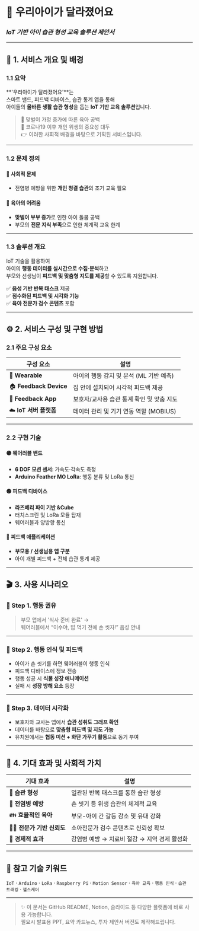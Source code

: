 # 👶 우리아이가 달라졌어요  
### _IoT 기반 아이 습관 형성 교육 솔루션 제안서_

---

## 🧩 1. 서비스 개요 및 배경

### 1.1 요약  
**'우리아이가 달라졌어요'**는  
스마트 밴드, 피드백 디바이스, 습관 통계 앱을 통해  
아이들의 **올바른 생활 습관 형성**을 돕는 **IoT 기반 교육 솔루션**입니다.

> 🔹 맞벌이 가정 증가에 따른 육아 공백  
> 🔹 코로나19 이후 개인 위생의 중요성 대두  
> 👉 이러한 사회적 배경을 바탕으로 기획된 서비스입니다.

---

### 1.2 문제 정의  

#### 🔸 사회적 문제
- 전염병 예방을 위한 **개인 청결 습관**의 조기 교육 필요  

#### 🔸 육아의 어려움
- **맞벌이 부부 증가**로 인한 아이 돌봄 공백  
- 부모의 **전문 지식 부족**으로 인한 체계적 교육 한계  

---

### 1.3 솔루션 개요  

IoT 기술을 활용하여  
아이의 **행동 데이터를 실시간으로 수집·분석**하고  
부모와 선생님이 **피드백 및 맞춤형 지도를 제공**할 수 있도록 지원합니다.

✅ **음성 기반 반복 태스크** 제공  
✅ **점수화된 피드백 및 시각화 기능**  
✅ **육아 전문가 검수 콘텐츠** 포함  

---

## ⚙️ 2. 서비스 구성 및 구현 방법

### 2.1 주요 구성 요소

| 구성 요소              | 설명 |
|------------------------|------|
| 🧒 **Wearable**         | 아이의 행동 감지 및 분석 (ML 기반 예측) |
| 🏠 **Feedback Device**  | 집 안에 설치되어 시각적 피드백 제공 |
| 📱 **Feedback App**     | 보호자/교사용 습관 통계 확인 및 맞춤 지도 |
| ☁️ **IoT 서버 플랫폼** | 데이터 관리 및 기기 연동 역할 (MOBIUS) |

---

### 2.2 구현 기술  

#### 🟣 웨어러블 밴드  
- **6 DOF 모션 센서**: 가속도·각속도 측정  
- **Arduino Feather MO LoRa**: 행동 분류 및 LoRa 통신

#### 🟢 피드백 디바이스  
- **라즈베리 파이 기반 &Cube**  
- 터치스크린 및 LoRa 모듈 탑재  
- 웨어러블과 양방향 통신

#### 🔵 피드백 애플리케이션  
- **부모용 / 선생님용 앱 구분**  
- 아이 개별 피드백 + 전체 습관 통계 제공  

---

## 🎬 3. 사용 시나리오

### 📌 Step 1. 행동 권유
> 부모 앱에서 '식사 준비 완료' →  
> 웨어러블에서 “이수야, 밥 먹기 전에 손 씻자!” 음성 안내  

---

### 📌 Step 2. 행동 인식 및 피드백
- 아이가 손 씻기를 하면 웨어러블이 행동 인식  
- 피드백 디바이스에 정보 전송  
- 행동 성공 시 **식물 성장 애니메이션**  
- 실패 시 **성장 방해 요소** 등장

---

### 📌 Step 3. 데이터 시각화
- 보호자와 교사는 앱에서 **습관 성취도 그래프 확인**  
- 데이터를 바탕으로 **맞춤형 피드백 및 지도 가능**  
- 유치원에서는 **협동 미션 + 화단 가꾸기 활동**으로 동기 부여

---

## 🌈 4. 기대 효과 및 사회적 가치

| 기대 효과 | 설명 |
|-----------|------|
| 🧠 **습관 형성** | 일관된 반복 태스크를 통한 습관 형성 |
| 🧼 **전염병 예방** | 손 씻기 등 위생 습관의 체계적 교육 |
| 👪 **효율적인 육아** | 부모-아이 간 갈등 감소 및 유대 강화 |
| 👩‍⚕️ **전문가 기반 신뢰도** | 소아전문가 검수 콘텐츠로 신뢰성 확보 |
| 💸 **경제적 효과** | 감염병 예방 → 치료비 절감 → 지역 경제 활성화 |

---

## 📎 참고 기술 키워드  
`IoT` · `Arduino` · `LoRa` · `Raspberry Pi` · `Motion Sensor` · `육아 교육` · `행동 인식` · `습관 트래킹` · `헬스케어`

---

> ✨ 이 문서는 GitHub README, Notion, 슬라이드 등 다양한 플랫폼에 바로 사용 가능합니다.  
> 필요시 발표용 PPT, 요약 카드뉴스, 투자 제안서 버전도 제작해드립니다.
